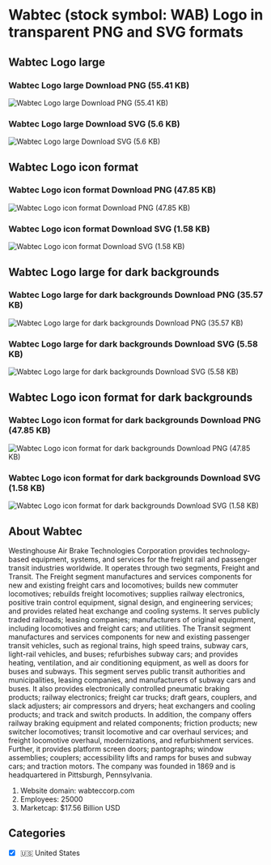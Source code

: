 # Wabtec (stock symbol: WAB) Logo in transparent PNG and SVG formats

## Wabtec Logo large

### Wabtec Logo large Download PNG (55.41 KB)

![Wabtec Logo large Download PNG (55.41 KB)](/img/orig/WAB_BIG-60bd1578.png)

### Wabtec Logo large Download SVG (5.6 KB)

![Wabtec Logo large Download SVG (5.6 KB)](/img/orig/WAB_BIG-a8cad5e9.svg)

## Wabtec Logo icon format

### Wabtec Logo icon format Download PNG (47.85 KB)

![Wabtec Logo icon format Download PNG (47.85 KB)](/img/orig/WAB-db993e72.png)

### Wabtec Logo icon format Download SVG (1.58 KB)

![Wabtec Logo icon format Download SVG (1.58 KB)](/img/orig/WAB-bf7e58e3.svg)

## Wabtec Logo large for dark backgrounds

### Wabtec Logo large for dark backgrounds Download PNG (35.57 KB)

![Wabtec Logo large for dark backgrounds Download PNG (35.57 KB)](/img/orig/WAB_BIG.D-6d6d9e22.png)

### Wabtec Logo large for dark backgrounds Download SVG (5.58 KB)

![Wabtec Logo large for dark backgrounds Download SVG (5.58 KB)](/img/orig/WAB_BIG.D-8a240356.svg)

## Wabtec Logo icon format for dark backgrounds

### Wabtec Logo icon format for dark backgrounds Download PNG (47.85 KB)

![Wabtec Logo icon format for dark backgrounds Download PNG (47.85 KB)](/img/orig/WAB.D-6e9473b2.png)

### Wabtec Logo icon format for dark backgrounds Download SVG (1.58 KB)

![Wabtec Logo icon format for dark backgrounds Download SVG (1.58 KB)](/img/orig/WAB.D-95f0670b.svg)

## About Wabtec

Westinghouse Air Brake Technologies Corporation provides technology-based equipment, systems, and services for the freight rail and passenger transit industries worldwide. It operates through two segments, Freight and Transit. The Freight segment manufactures and services components for new and existing freight cars and locomotives; builds new commuter locomotives; rebuilds freight locomotives; supplies railway electronics, positive train control equipment, signal design, and engineering services; and provides related heat exchange and cooling systems. It serves publicly traded railroads; leasing companies; manufacturers of original equipment, including locomotives and freight cars; and utilities. The Transit segment manufactures and services components for new and existing passenger transit vehicles, such as regional trains, high speed trains, subway cars, light-rail vehicles, and buses; refurbishes subway cars; and provides heating, ventilation, and air conditioning equipment, as well as doors for buses and subways. This segment serves public transit authorities and municipalities, leasing companies, and manufacturers of subway cars and buses. It also provides electronically controlled pneumatic braking products; railway electronics; freight car trucks; draft gears, couplers, and slack adjusters; air compressors and dryers; heat exchangers and cooling products; and track and switch products. In addition, the company offers railway braking equipment and related components; friction products; new switcher locomotives; transit locomotive and car overhaul services; and freight locomotive overhaul, modernizations, and refurbishment services. Further, it provides platform screen doors; pantographs; window assemblies; couplers; accessibility lifts and ramps for buses and subway cars; and traction motors. The company was founded in 1869 and is headquartered in Pittsburgh, Pennsylvania.

1. Website domain: wabteccorp.com
2. Employees: 25000
3. Marketcap: $17.56 Billion USD


## Categories
- [x] 🇺🇸 United States
